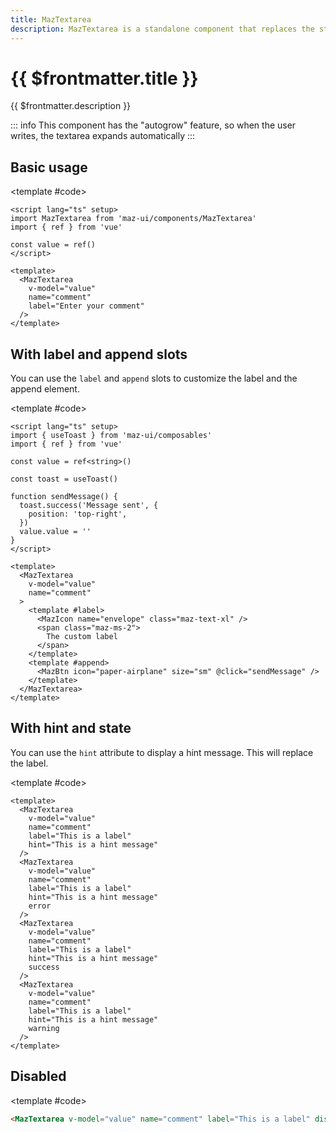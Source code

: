 ```yaml
---
title: MazTextarea
description: MazTextarea is a standalone component that replaces the standard html textarea input with a beautiful design system. Many options like colors, disabled, error, warning, success and error messages are available.
---
```


# {{ $frontmatter.title }}

{{ $frontmatter.description }}

<!--@include: ./../.vitepress/mixins/getting-started.md-->

::: info
This component has the "autogrow" feature, so when the user writes, the textarea expands automatically
:::

## Basic usage

<ComponentDemo expanded>
  <MazTextarea
    v-model="value"
    name="comment"
    label="Enter your comment"
  />

<template #code>

```vue
<script lang="ts" setup>
import MazTextarea from 'maz-ui/components/MazTextarea'
import { ref } from 'vue'

const value = ref()
</script>

<template>
  <MazTextarea
    v-model="value"
    name="comment"
    label="Enter your comment"
  />
</template>
```

  </template>
</ComponentDemo>

## With label and append slots

You can use the `label` and `append` slots to customize the label and the append element.

<ComponentDemo>
  <MazTextarea
    v-model="value"
    name="comment"
  >
    <template #label>
      <MazIcon name="envelope" class="maz-text-xl" />
      <span class="maz-ms-2">
        The custom label
      </span>
    </template>
    <template #append>
      <MazBtn icon="paper-airplane" size="sm" @click="sendMessage" />
    </template>
  </MazTextarea>

<template #code>

```vue
<script lang="ts" setup>
import { useToast } from 'maz-ui/composables'
import { ref } from 'vue'

const value = ref<string>()

const toast = useToast()

function sendMessage() {
  toast.success('Message sent', {
    position: 'top-right',
  })
  value.value = ''
}
</script>

<template>
  <MazTextarea
    v-model="value"
    name="comment"
  >
    <template #label>
      <MazIcon name="envelope" class="maz-text-xl" />
      <span class="maz-ms-2">
        The custom label
      </span>
    </template>
    <template #append>
      <MazBtn icon="paper-airplane" size="sm" @click="sendMessage" />
    </template>
  </MazTextarea>
</template>
```

  </template>
</ComponentDemo>

## With hint and state

You can use the `hint` attribute to display a hint message. This will replace the label.

<ComponentDemo>
  <div class="maz-flex maz-flex-col maz-gap-4">
    <MazTextarea
      v-model="value"
      name="comment"
      label="This is a label"
      hint="This is a hint message"
    />
    <MazTextarea
      v-model="value"
      name="comment"
      label="This is a label"
      hint="This is a hint message"
      error
    />
    <MazTextarea
      v-model="value"
      name="comment"
      label="This is a label"
      hint="This is a hint message"
      success
    />
    <MazTextarea
      v-model="value"
      name="comment"
      label="This is a label"
      hint="This is a hint message"
      warning
    />
  </div>

<template #code>

```vue
<template>
  <MazTextarea
    v-model="value"
    name="comment"
    label="This is a label"
    hint="This is a hint message"
  />
  <MazTextarea
    v-model="value"
    name="comment"
    label="This is a label"
    hint="This is a hint message"
    error
  />
  <MazTextarea
    v-model="value"
    name="comment"
    label="This is a label"
    hint="This is a hint message"
    success
  />
  <MazTextarea
    v-model="value"
    name="comment"
    label="This is a label"
    hint="This is a hint message"
    warning
  />
</template>
```

  </template>
</ComponentDemo>

## Disabled

<ComponentDemo>
  <MazTextarea
    v-model="value"
    name="comment"
    label="This is a label"
    disabled
  />

<template #code>

```html
<MazTextarea v-model="value" name="comment" label="This is a label" disabled />
```

  </template>
</ComponentDemo>

<!--@include: ./../../.vitepress/generated-docs/maz-textarea.doc.md-->

<script lang="ts" setup>
  import { ref } from 'vue'
  import { useToast } from 'maz-ui/src/composables/useToast'

  const value = ref()

  const toast = useToast()

  function sendMessage() {
    toast.success('Message sent', {
      position: 'top-right',
    })
    value.value = ''
  }
</script>

```

```
